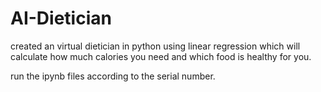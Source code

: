 # AI-Dietician
created an virtual dietician in python using linear regression which will calculate how much calories you need and which food is healthy for you.

run the ipynb files according to the serial number.
